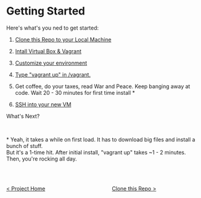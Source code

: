 # Getting Started 

Here's what's you ned to get started:

1. [Clone this Repo to your Local Machine](clone-this-repo.md)

2. [Intall Virtual Box & Vagrant](install-virtual-box-vagrant.md)

3. [Customize your environment](customize-environment.md)

4. [Type "vagrant up" in <local-repo-folder>/vagrant.](vagrant-up.md)
    
5. Get coffee, do your taxes, read War and Peace.  Keep banging away at code.  Wait 20 - 30 minutes for first time install *

6. [SSH into your new VM](ssh-into-vm.md)

What's Next?

<br>
 
\* Yeah, it takes a while on first load.  It has to download big files and install a bunch of stuff.  
   But it's a 1-time hit.  After initial install, "vagrant up" takes ~1 - 2 minutes.  Then, you're rocking all day.
   
<br>
<br> 

[< Project Home](../README.md) &nbsp;&nbsp;&nbsp;&nbsp;&nbsp;&nbsp;&nbsp;&nbsp;&nbsp;&nbsp;&nbsp;&nbsp;&nbsp;&nbsp;&nbsp;&nbsp;&nbsp;&nbsp;&nbsp;&nbsp;&nbsp;&nbsp;&nbsp;&nbsp;&nbsp;&nbsp;&nbsp;&nbsp;&nbsp;&nbsp;&nbsp;&nbsp;&nbsp;&nbsp;&nbsp;&nbsp;&nbsp;&nbsp;&nbsp;&nbsp;&nbsp;&nbsp;&nbsp;  [Clone this Repo >](clone-this-repo.md)

